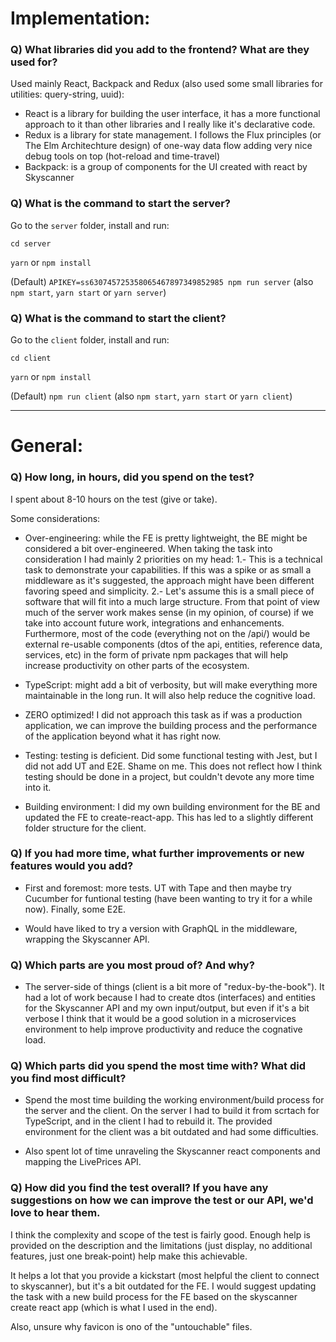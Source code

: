 # Implementation:

### Q) What libraries did you add to the frontend? What are they used for?

Used mainly React, Backpack and Redux (also used some small libraries for utilities: query-string, uuid):

- React is a library for building the user interface, it has a more functional approach to it than other libraries and I really like it's declarative code.
- Redux is a library for state management. I follows the Flux principles (or The Elm Architechture design) of one-way data flow adding very nice debug tools on top (hot-reload and time-travel)
- Backpack: is a group of components for the UI created with react by Skyscanner

### Q) What is the command to start the server?

Go to the `server` folder, install and run:

`cd server`

`yarn` or `npm install`

(Default) `APIKEY=ss630745725358065467897349852985 npm run server` (also `npm start`, `yarn start` or `yarn server`)

### Q) What is the command to start the client?

Go to the `client` folder, install and run:

`cd client`

`yarn` or `npm install`

(Default) `npm run client` (also `npm start`, `yarn start` or `yarn client`)

---

# General:

### Q) How long, in hours, did you spend on the test?

I spent about 8-10 hours on the test (give or take).

Some considerations:

* Over-engineering: while the FE is pretty lightweight, the BE might be considered a bit over-engineered. When taking the task into consideration I had mainly 2 priorities on my head:
  1.- This is a technical task to demonstrate your capabilities. If this was a spike or as small a middleware as it's suggested, the approach might have been different favoring speed and simplicity.
  2.- Let's assume this is a small piece of software that will fit into a much large structure. From that point of view much of the server work makes sense (in my opinion, of course) if we take into account future work, integrations and enhancements. Furthermore, most of the code (everything not on the /api/) would be external re-usable components (dtos of the api, entities, reference data, services, etc) in the form of private npm packages that will help increase productivity on other parts of the ecosystem.

* TypeScript: might add a bit of verbosity, but will make everything more maintainable in the long run. It will also help reduce the cognitive load.

* ZERO optimized! I did not approach this task as if was a production application, we can improve the building process and the performance of the application beyond what it has right now.

* Testing: testing is deficient. Did some functional testing with Jest, but I did not add UT and E2E. Shame on me. This does not reflect how I think testing should be done in a project, but couldn't devote any more time into it.

* Building environment: I did my own building environment for the BE and updated the FE to create-react-app. This has led to a slightly different folder structure for the client.

### Q) If you had more time, what further improvements or new features would you add?

* First and foremost: more tests. UT with Tape and then maybe try Cucumber for funtional testing (have been wanting to try it for a while now). Finally, some E2E.

* Would have liked to try a version with GraphQL in the middleware, wrapping the Skyscanner API.

### Q) Which parts are you most proud of? And why?

* The server-side of things (client is a bit more of "redux-by-the-book"). It had a lot of work because I had to create dtos (interfaces) and entities for the Skyscanner API and my own input/output, but even if it's a bit verbose I think that it would be a good solution in a microservices environment to help improve productivity and reduce the cognative load.

### Q) Which parts did you spend the most time with? What did you find most difficult?

* Spend the most time building the working environment/build process for the server and the client. On the server I had to build it from scrtach for TypeScript, and in the client I had to rebuild it. The provided environment for the client was a bit outdated and had some difficulties.

* Also spent lot of time unraveling the Skyscanner react components and mapping the LivePrices API.

### Q) How did you find the test overall? If you have any suggestions on how we can improve the test or our API, we'd love to hear them.

I think the complexity and scope of the test is fairly good.
Enough help is provided on the description and the limitations (just display, no additional features, just one break-point) help make this achievable.

It helps a lot that you provide a kickstart (most helpful the client to connect to skyscanner), but it's a bit outdated for the FE. I would suggest updating the task with a new build process for the FE based on the skyscanner create react app (which is what I used in the end).

Also, unsure why favicon is ono of the "untouchable" files.
